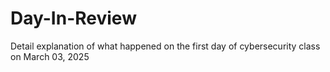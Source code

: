 # Day-In-Review
Detail explanation of what happened on the first day of cybersecurity class on March 03, 2025
